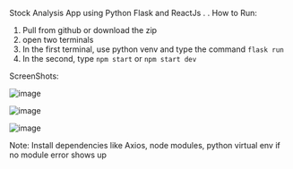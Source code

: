 Stock Analysis App using Python Flask and ReactJs
.
.
How to Run: 
1. Pull from github or download the zip
2. open two terminals
3. In the first terminal, use python venv and type the command `flask run`
4. In the second, type `npm start` or `npm start dev`

ScreenShots: 

![image](https://github.com/user-attachments/assets/a33956ea-8071-40f6-98e5-d2f5abe9155f)

![image](https://github.com/user-attachments/assets/f762b642-3ba2-429b-9a12-a1f468ce15db)

![image](https://github.com/user-attachments/assets/d6164aef-49dd-404f-871a-167ad375de04)

Note: Install dependencies like Axios, node modules, python virtual env if no module error shows up
